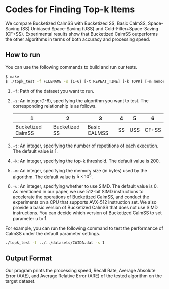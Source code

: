 # Codes for Finding Top-k Items

We compare Bucketized CalmSS with Bucketized SS, Basic CalmSS, Space-Saving (SS) Unbiased Space-Saving (USS) and Cold-Filter+Space-Saving (CF+SS). Experimental results show that Bucketized CalmSS outperforms the other algorithms in terms of both accuracy and processing speed. 

## How to run

You can use the following commands to build and run our tests. 

```bash
$ make
$ ./topk_test -f FILENAME -s {1-6} [-t REPEAT_TIME] [-k TOPK] [-m memory] [-u use_simd]
```

1. `-f`: Path of the dataset you want to run.	

2. `-s`: An integer(1-6), specifying the algorithm you want to test. The corresponding relationship is as follows. 

   | 1                  | 2              | 3             | 4   | 5    | 6      |
   | ------------------ | -------------- | ------------- | --- | ---- | ------ |
   | Bucketized CalmSS  | Bucketized SS  | Basic CALMSS  | SS  | USS  | CF+SS  |

3. `-t`: An integer, specifying the number of repetitions of each execution. The default value is 1.

4. `-k`: An integer, specifying the top-k threshold. The default value is 200. 

5. `-m`: An integer, specifying the memory size (in bytes) used by the algorithm. The default value is $5 \times 10^5$. 

6. `-u`: An integer, specifying whether to use SIMD. The default value is 0. As mentioned in our paper, we use 512-bit SIMD instructions to accelerate the operations of Bucketized CalmSS, and conduct the experiments on a CPU that supports AVX-512 instruction set. We also provide a basic version of Bucketized CalmSS that does not use SIMD instructions. You can decide which version of Bucketized CalmSS to set parameter u to 1.

For example, you can run the following command to test the performance of CalmSS under the default parameter settings. 

```bash
./topk_test -f ../../datasets/CAIDA.dat -s 1
```

## Output Format

Our program prints the processing speed, Recall Rate, Average Absolute Error (AAE), and Average Relative Error (ARE) of the tested algorithm on the target dataset. 